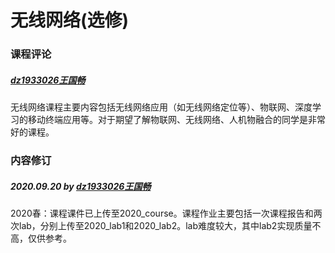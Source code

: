 # 无线网络(选修)

### 课程评论
##### [dz1933026王国畅](https://github.com/Benjamin15122)
无线网络课程主要内容包括无线网络应用（如无线网络定位等）、物联网、深度学习的移动终端应用等。对于期望了解物联网、无线网络、人机物融合的同学是非常好的课程。

### 内容修订
##### 2020.09.20 by [dz1933026王国畅](https://github.com/Benjamin15122)
2020春：课程课件已上传至2020_course。课程作业主要包括一次课程报告和两次lab，分别上传至2020_lab1和2020_lab2。lab难度较大，其中lab2实现质量不高，仅供参考。